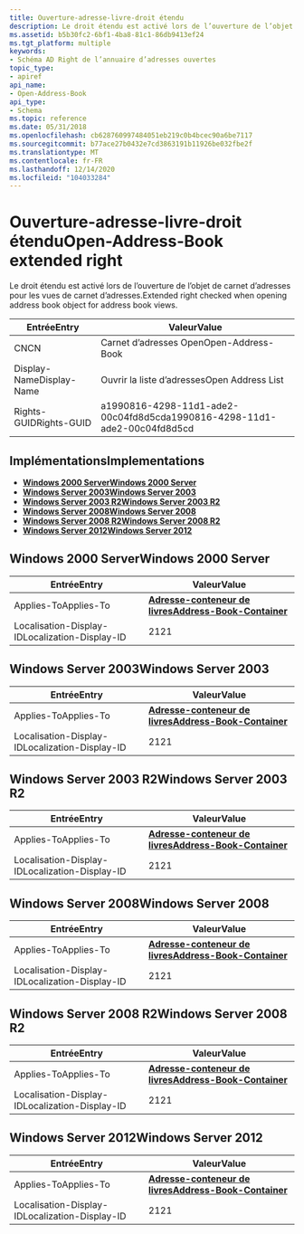 ```yaml
---
title: Ouverture-adresse-livre-droit étendu
description: Le droit étendu est activé lors de l’ouverture de l’objet de carnet d’adresses pour les vues de carnet d’adresses.
ms.assetid: b5b30fc2-6bf1-4ba8-81c1-86db9413ef24
ms.tgt_platform: multiple
keywords:
- Schéma AD Right de l’annuaire d’adresses ouvertes
topic_type:
- apiref
api_name:
- Open-Address-Book
api_type:
- Schema
ms.topic: reference
ms.date: 05/31/2018
ms.openlocfilehash: cb628760997484051eb219c0b4bcec90a6be7117
ms.sourcegitcommit: b77ace27b0432e7cd3863191b11926be032fbe2f
ms.translationtype: MT
ms.contentlocale: fr-FR
ms.lasthandoff: 12/14/2020
ms.locfileid: "104033284"
---
```

# <a name="open-address-book-extended-right"></a><span data-ttu-id="73d71-104">Ouverture-adresse-livre-droit étendu</span><span class="sxs-lookup"><span data-stu-id="73d71-104">Open-Address-Book extended right</span></span>

<span data-ttu-id="73d71-105">Le droit étendu est activé lors de l’ouverture de l’objet de carnet d’adresses pour les vues de carnet d’adresses.</span><span class="sxs-lookup"><span data-stu-id="73d71-105">Extended right checked when opening address book object for address book views.</span></span>



| <span data-ttu-id="73d71-106">Entrée</span><span class="sxs-lookup"><span data-stu-id="73d71-106">Entry</span></span> | <span data-ttu-id="73d71-107">Valeur</span><span class="sxs-lookup"><span data-stu-id="73d71-107">Value</span></span> |
|--------------|--------------------------------------|
| <span data-ttu-id="73d71-108">CN</span><span class="sxs-lookup"><span data-stu-id="73d71-108">CN</span></span>           | <span data-ttu-id="73d71-109">Carnet d’adresses Open</span><span class="sxs-lookup"><span data-stu-id="73d71-109">Open-Address-Book</span></span>                    |
| <span data-ttu-id="73d71-110">Display-Name</span><span class="sxs-lookup"><span data-stu-id="73d71-110">Display-Name</span></span> | <span data-ttu-id="73d71-111">Ouvrir la liste d’adresses</span><span class="sxs-lookup"><span data-stu-id="73d71-111">Open Address List</span></span>                    |
| <span data-ttu-id="73d71-112">Rights-GUID</span><span class="sxs-lookup"><span data-stu-id="73d71-112">Rights-GUID</span></span>  | <span data-ttu-id="73d71-113">a1990816-4298-11d1-ade2-00c04fd8d5cd</span><span class="sxs-lookup"><span data-stu-id="73d71-113">a1990816-4298-11d1-ade2-00c04fd8d5cd</span></span> |



## <a name="implementations"></a><span data-ttu-id="73d71-114">Implémentations</span><span class="sxs-lookup"><span data-stu-id="73d71-114">Implementations</span></span>

-   [<span data-ttu-id="73d71-115">**Windows 2000 Server**</span><span class="sxs-lookup"><span data-stu-id="73d71-115">**Windows 2000 Server**</span></span>](#windows-2000-server)
-   [<span data-ttu-id="73d71-116">**Windows Server 2003**</span><span class="sxs-lookup"><span data-stu-id="73d71-116">**Windows Server 2003**</span></span>](#windows-server-2003)
-   [<span data-ttu-id="73d71-117">**Windows Server 2003 R2**</span><span class="sxs-lookup"><span data-stu-id="73d71-117">**Windows Server 2003 R2**</span></span>](#windows-server-2003-r2)
-   [<span data-ttu-id="73d71-118">**Windows Server 2008**</span><span class="sxs-lookup"><span data-stu-id="73d71-118">**Windows Server 2008**</span></span>](#windows-server-2008)
-   [<span data-ttu-id="73d71-119">**Windows Server 2008 R2**</span><span class="sxs-lookup"><span data-stu-id="73d71-119">**Windows Server 2008 R2**</span></span>](#windows-server-2008-r2)
-   [<span data-ttu-id="73d71-120">**Windows Server 2012**</span><span class="sxs-lookup"><span data-stu-id="73d71-120">**Windows Server 2012**</span></span>](#windows-server-2012)

## <a name="windows-2000-server"></a><span data-ttu-id="73d71-121">Windows 2000 Server</span><span class="sxs-lookup"><span data-stu-id="73d71-121">Windows 2000 Server</span></span>



| <span data-ttu-id="73d71-122">Entrée</span><span class="sxs-lookup"><span data-stu-id="73d71-122">Entry</span></span> | <span data-ttu-id="73d71-123">Valeur</span><span class="sxs-lookup"><span data-stu-id="73d71-123">Value</span></span> |
|-------------------------|---------------------------------------------------------------------|
| <span data-ttu-id="73d71-124">Applies-To</span><span class="sxs-lookup"><span data-stu-id="73d71-124">Applies-To</span></span>              | [<span data-ttu-id="73d71-125">**Adresse-conteneur de livres**</span><span class="sxs-lookup"><span data-stu-id="73d71-125">**Address-Book-Container**</span></span>](c-addressbookcontainer.md)<br/> |
| <span data-ttu-id="73d71-126">Localisation-Display-ID</span><span class="sxs-lookup"><span data-stu-id="73d71-126">Localization-Display-ID</span></span> | <span data-ttu-id="73d71-127">21</span><span class="sxs-lookup"><span data-stu-id="73d71-127">21</span></span>                                                                  |



## <a name="windows-server-2003"></a><span data-ttu-id="73d71-128">Windows Server 2003</span><span class="sxs-lookup"><span data-stu-id="73d71-128">Windows Server 2003</span></span>



| <span data-ttu-id="73d71-129">Entrée</span><span class="sxs-lookup"><span data-stu-id="73d71-129">Entry</span></span> | <span data-ttu-id="73d71-130">Valeur</span><span class="sxs-lookup"><span data-stu-id="73d71-130">Value</span></span> |
|-------------------------|---------------------------------------------------------------------|
| <span data-ttu-id="73d71-131">Applies-To</span><span class="sxs-lookup"><span data-stu-id="73d71-131">Applies-To</span></span>              | [<span data-ttu-id="73d71-132">**Adresse-conteneur de livres**</span><span class="sxs-lookup"><span data-stu-id="73d71-132">**Address-Book-Container**</span></span>](c-addressbookcontainer.md)<br/> |
| <span data-ttu-id="73d71-133">Localisation-Display-ID</span><span class="sxs-lookup"><span data-stu-id="73d71-133">Localization-Display-ID</span></span> | <span data-ttu-id="73d71-134">21</span><span class="sxs-lookup"><span data-stu-id="73d71-134">21</span></span>                                                                  |



## <a name="windows-server-2003-r2"></a><span data-ttu-id="73d71-135">Windows Server 2003 R2</span><span class="sxs-lookup"><span data-stu-id="73d71-135">Windows Server 2003 R2</span></span>



| <span data-ttu-id="73d71-136">Entrée</span><span class="sxs-lookup"><span data-stu-id="73d71-136">Entry</span></span> | <span data-ttu-id="73d71-137">Valeur</span><span class="sxs-lookup"><span data-stu-id="73d71-137">Value</span></span> |
|-------------------------|---------------------------------------------------------------------|
| <span data-ttu-id="73d71-138">Applies-To</span><span class="sxs-lookup"><span data-stu-id="73d71-138">Applies-To</span></span>              | [<span data-ttu-id="73d71-139">**Adresse-conteneur de livres**</span><span class="sxs-lookup"><span data-stu-id="73d71-139">**Address-Book-Container**</span></span>](c-addressbookcontainer.md)<br/> |
| <span data-ttu-id="73d71-140">Localisation-Display-ID</span><span class="sxs-lookup"><span data-stu-id="73d71-140">Localization-Display-ID</span></span> | <span data-ttu-id="73d71-141">21</span><span class="sxs-lookup"><span data-stu-id="73d71-141">21</span></span>                                                                  |



## <a name="windows-server-2008"></a><span data-ttu-id="73d71-142">Windows Server 2008</span><span class="sxs-lookup"><span data-stu-id="73d71-142">Windows Server 2008</span></span>



| <span data-ttu-id="73d71-143">Entrée</span><span class="sxs-lookup"><span data-stu-id="73d71-143">Entry</span></span> | <span data-ttu-id="73d71-144">Valeur</span><span class="sxs-lookup"><span data-stu-id="73d71-144">Value</span></span> |
|-------------------------|---------------------------------------------------------------------|
| <span data-ttu-id="73d71-145">Applies-To</span><span class="sxs-lookup"><span data-stu-id="73d71-145">Applies-To</span></span>              | [<span data-ttu-id="73d71-146">**Adresse-conteneur de livres**</span><span class="sxs-lookup"><span data-stu-id="73d71-146">**Address-Book-Container**</span></span>](c-addressbookcontainer.md)<br/> |
| <span data-ttu-id="73d71-147">Localisation-Display-ID</span><span class="sxs-lookup"><span data-stu-id="73d71-147">Localization-Display-ID</span></span> | <span data-ttu-id="73d71-148">21</span><span class="sxs-lookup"><span data-stu-id="73d71-148">21</span></span>                                                                  |



## <a name="windows-server-2008-r2"></a><span data-ttu-id="73d71-149">Windows Server 2008 R2</span><span class="sxs-lookup"><span data-stu-id="73d71-149">Windows Server 2008 R2</span></span>



| <span data-ttu-id="73d71-150">Entrée</span><span class="sxs-lookup"><span data-stu-id="73d71-150">Entry</span></span> | <span data-ttu-id="73d71-151">Valeur</span><span class="sxs-lookup"><span data-stu-id="73d71-151">Value</span></span> |
|-------------------------|---------------------------------------------------------------------|
| <span data-ttu-id="73d71-152">Applies-To</span><span class="sxs-lookup"><span data-stu-id="73d71-152">Applies-To</span></span>              | [<span data-ttu-id="73d71-153">**Adresse-conteneur de livres**</span><span class="sxs-lookup"><span data-stu-id="73d71-153">**Address-Book-Container**</span></span>](c-addressbookcontainer.md)<br/> |
| <span data-ttu-id="73d71-154">Localisation-Display-ID</span><span class="sxs-lookup"><span data-stu-id="73d71-154">Localization-Display-ID</span></span> | <span data-ttu-id="73d71-155">21</span><span class="sxs-lookup"><span data-stu-id="73d71-155">21</span></span>                                                                  |



## <a name="windows-server-2012"></a><span data-ttu-id="73d71-156">Windows Server 2012</span><span class="sxs-lookup"><span data-stu-id="73d71-156">Windows Server 2012</span></span>



| <span data-ttu-id="73d71-157">Entrée</span><span class="sxs-lookup"><span data-stu-id="73d71-157">Entry</span></span> | <span data-ttu-id="73d71-158">Valeur</span><span class="sxs-lookup"><span data-stu-id="73d71-158">Value</span></span> |
|-------------------------|---------------------------------------------------------------------|
| <span data-ttu-id="73d71-159">Applies-To</span><span class="sxs-lookup"><span data-stu-id="73d71-159">Applies-To</span></span>              | [<span data-ttu-id="73d71-160">**Adresse-conteneur de livres**</span><span class="sxs-lookup"><span data-stu-id="73d71-160">**Address-Book-Container**</span></span>](c-addressbookcontainer.md)<br/> |
| <span data-ttu-id="73d71-161">Localisation-Display-ID</span><span class="sxs-lookup"><span data-stu-id="73d71-161">Localization-Display-ID</span></span> | <span data-ttu-id="73d71-162">21</span><span class="sxs-lookup"><span data-stu-id="73d71-162">21</span></span>                                                                  |



 

 





